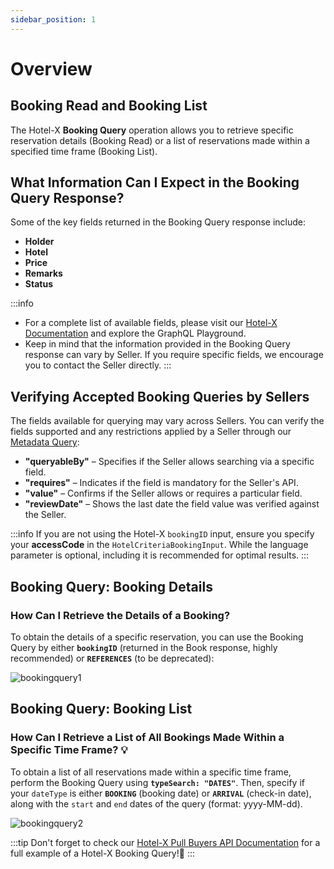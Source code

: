 ```yaml
---
sidebar_position: 1
---
```


# Overview


## Booking Read and Booking List

The Hotel-X **Booking Query** operation allows you to retrieve specific reservation details (Booking Read) or a list of reservations made within a specified time frame (Booking List).

## What Information Can I Expect in the Booking Query Response?

Some of the key fields returned in the Booking Query response include:

- **Holder**
- **Hotel**
- **Price**
- **Remarks**
- **Status**

:::info
- For a complete list of available fields, please visit our [Hotel-X Documentation](/docs/apis/for-buyers/hotel-x-pull-buyers-api/booking-management/booking-read) and explore the GraphQL Playground.  
- Keep in mind that the information provided in the Booking Query response can vary by Seller. If you require specific fields, we encourage you to contact the Seller directly.
:::

## Verifying Accepted Booking Queries by Sellers

The fields available for querying may vary across Sellers. You can verify the fields supported and any restrictions applied by a Seller through our [Metadata Query](/docs/apis/for-buyers/hotel-x-pull-buyers-api/content/metadata):

- **"queryableBy"** – Specifies if the Seller allows searching via a specific field.
- **"requires"** – Indicates if the field is mandatory for the Seller's API.
- **"value"** – Confirms if the Seller allows or requires a particular field.
- **"reviewDate"** – Shows the last date the field value was verified against the Seller.

:::info
If you are not using the Hotel-X `bookingID` input, ensure you specify your **accessCode** in the `HotelCriteriaBookingInput`. While the language parameter is optional, including it is recommended for optimal results.
:::


## Booking Query: Booking Details

### How Can I Retrieve the Details of a Booking?

To obtain the details of a specific reservation, you can use the Booking Query by either **`bookingID`** (returned in the Book response, highly recommended) or **`REFERENCES`** (to be deprecated):

![bookingquery1](https://storage.travelgate.com/kbase/bookingquery1.jpg)

## Booking Query: Booking List

### How Can I Retrieve a List of All Bookings Made Within a Specific Time Frame? 💡

To obtain a list of all reservations made within a specific time frame, perform the Booking Query using **`typeSearch: "DATES"`**. Then, specify if your `dateType` is either **`BOOKING`** (booking date) or **`ARRIVAL`** (check-in date), along with the `start` and `end` dates of the query (format: yyyy-MM-dd).

![bookingquery2](https://storage.travelgate.com/kbase/bookingquery2.jpg)

:::tip
Don't forget to check our [Hotel-X Pull Buyers API Documentation](/docs/apis/for-buyers/hotel-x-pull-buyers-api/booking-management/booking-read#booking-list-by-arrival-date-range) for a full example of a Hotel-X Booking Query!🚀
:::
